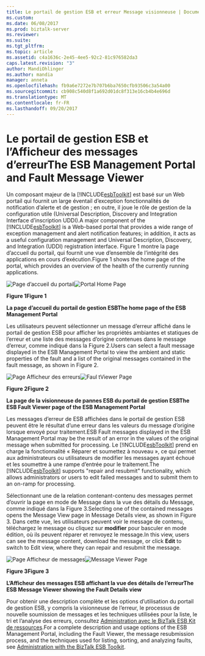 ```yaml
---
title: Le portail de gestion ESB et erreur Message visionneuse | Documents Microsoft
ms.custom: 
ms.date: 06/08/2017
ms.prod: biztalk-server
ms.reviewer: 
ms.suite: 
ms.tgt_pltfrm: 
ms.topic: article
ms.assetid: c4a1636c-2e45-4ee5-92c2-81c976582da3
caps.latest.revision: "3"
author: MandiOhlinger
ms.author: mandia
manager: anneta
ms.openlocfilehash: fb9a6e7272e7b707b6ba7650cfb93506c3a54a00
ms.sourcegitcommit: cb908c540d8f1a692d01dc8f313e16cb4b4e696d
ms.translationtype: MT
ms.contentlocale: fr-FR
ms.lasthandoff: 09/20/2017
---
```

# <a name="the-esb-management-portal-and-fault-message-viewer"></a><span data-ttu-id="57559-102">Le portail de gestion ESB et l’Afficheur des messages d’erreur</span><span class="sxs-lookup"><span data-stu-id="57559-102">The ESB Management Portal and Fault Message Viewer</span></span>
<span data-ttu-id="57559-103">Un composant majeur de la [!INCLUDE[esbToolkit](../includes/esbtoolkit-md.md)] est basé sur un Web portail qui fournit un large éventail d’exception fonctionnalités de notification d’alerte et de gestion ; en outre, il joue le rôle de gestion de la configuration utile (Universal Description, Discovery and Integration Interface d’inscription UDDI).</span><span class="sxs-lookup"><span data-stu-id="57559-103">A major component of the [!INCLUDE[esbToolkit](../includes/esbtoolkit-md.md)] is a Web-based portal that provides a wide range of exception management and alert notification features; in addition, it acts as a useful configuration management and Universal Description, Discovery, and Integration (UDDI) registration interface.</span></span> <span data-ttu-id="57559-104">Figure 1 montre la page d’accueil du portail, qui fournit une vue d’ensemble de l’intégrité des applications en cours d’exécution.</span><span class="sxs-lookup"><span data-stu-id="57559-104">Figure 1 shows the home page of the portal, which provides an overview of the health of the currently running applications.</span></span>  
  
 <span data-ttu-id="57559-105">![Page d’accueil du portail](../esb-toolkit/media/portalhomepage.gif "PortalHomePage")</span><span class="sxs-lookup"><span data-stu-id="57559-105">![Portal Home Page](../esb-toolkit/media/portalhomepage.gif "PortalHomePage")</span></span>  
  
 <span data-ttu-id="57559-106">**Figure 1**</span><span class="sxs-lookup"><span data-stu-id="57559-106">**Figure 1**</span></span>  
  
 <span data-ttu-id="57559-107">**La page d’accueil du portail de gestion ESB**</span><span class="sxs-lookup"><span data-stu-id="57559-107">**The home page of the ESB Management Portal**</span></span>  
  
 <span data-ttu-id="57559-108">Les utilisateurs peuvent sélectionner un message d’erreur affiché dans le portail de gestion ESB pour afficher les propriétés ambiantes et statiques de l’erreur et une liste des messages d’origine contenues dans le message d’erreur, comme indiqué dans la Figure 2.</span><span class="sxs-lookup"><span data-stu-id="57559-108">Users can select a fault message displayed in the ESB Management Portal to view the ambient and static properties of the fault and a list of the original messages contained in the fault message, as shown in Figure 2.</span></span>  
  
 <span data-ttu-id="57559-109">![Page Afficheur des erreurs](../esb-toolkit/media/ch4-faultviewerpage.gif "FaultViewerPage de chapitre 4")</span><span class="sxs-lookup"><span data-stu-id="57559-109">![Faul tViewer Page](../esb-toolkit/media/ch4-faultviewerpage.gif "Ch4-FaultViewerPage")</span></span>  
  
 <span data-ttu-id="57559-110">**Figure 2**</span><span class="sxs-lookup"><span data-stu-id="57559-110">**Figure 2**</span></span>  
  
 <span data-ttu-id="57559-111">**La page de la visionneuse de pannes ESB du portail de gestion ESB**</span><span class="sxs-lookup"><span data-stu-id="57559-111">**The ESB Fault Viewer page of the ESB Management Portal**</span></span>  
  
 <span data-ttu-id="57559-112">Les messages d’erreur de ESB affichées dans le portail de gestion ESB peuvent être le résultat d’une erreur dans les valeurs du message d’origine lorsque envoyé pour traitement.</span><span class="sxs-lookup"><span data-stu-id="57559-112">ESB Fault messages displayed in the ESB Management Portal may be the result of an error in the values of the original message when submitted for processing.</span></span> <span data-ttu-id="57559-113">Le [!INCLUDE[esbToolkit](../includes/esbtoolkit-md.md)] prend en charge la fonctionnalité « Réparer et soumettez à nouveau », ce qui permet aux administrateurs ou utilisateurs de modifier les messages ayant échoué et les soumettre à une rampe d’entrée pour le traitement.</span><span class="sxs-lookup"><span data-stu-id="57559-113">The [!INCLUDE[esbToolkit](../includes/esbtoolkit-md.md)] supports "repair and resubmit" functionality, which allows administrators or users to edit failed messages and to submit them to an on-ramp for processing.</span></span>  
  
 <span data-ttu-id="57559-114">Sélectionnant une de la relation contenant-contenu des messages permet d’ouvrir la page en mode de Message dans la vue des détails du Message, comme indiqué dans la Figure 3.</span><span class="sxs-lookup"><span data-stu-id="57559-114">Selecting one of the contained messages opens the Message View page in Message Details view, as shown in Figure 3.</span></span> <span data-ttu-id="57559-115">Dans cette vue, les utilisateurs peuvent voir le message de contenu, téléchargez le message ou cliquez sur **modifier** pour basculer en mode édition, où ils peuvent réparer et renvoyez le message.</span><span class="sxs-lookup"><span data-stu-id="57559-115">In this view, users can see the message content, download the message, or click **Edit** to switch to Edit view, where they can repair and resubmit the message.</span></span>  
  
 <span data-ttu-id="57559-116">![Page Afficheur de messages](../esb-toolkit/media/ch4-messageviewerpage.gif "MessageViewerPage de chapitre 4")</span><span class="sxs-lookup"><span data-stu-id="57559-116">![Message Viewer Page](../esb-toolkit/media/ch4-messageviewerpage.gif "Ch4-MessageViewerPage")</span></span>  
  
 <span data-ttu-id="57559-117">**Figure 3**</span><span class="sxs-lookup"><span data-stu-id="57559-117">**Figure 3**</span></span>  
  
 <span data-ttu-id="57559-118">**L’Afficheur des messages ESB affichant la vue des détails de l’erreur**</span><span class="sxs-lookup"><span data-stu-id="57559-118">**The ESB Message Viewer showing the Fault Details view**</span></span>  
  
 <span data-ttu-id="57559-119">Pour obtenir une description complète et les options d’utilisation du portail de gestion ESB, y compris la visionneuse de l’erreur, le processus de nouvelle soumission de messages et les techniques utilisées pour la liste, le tri et l’analyse des erreurs, consultez [Administration avec le BizTalk ESB Kit de ressources](../esb-toolkit/administration-with-the-biztalk-esb-toolkit.md).</span><span class="sxs-lookup"><span data-stu-id="57559-119">For a complete description and usage options of the ESB Management Portal, including the Fault Viewer, the message resubmission process, and the techniques used for listing, sorting, and analyzing faults, see [Administration with the BizTalk ESB Toolkit](../esb-toolkit/administration-with-the-biztalk-esb-toolkit.md).</span></span>